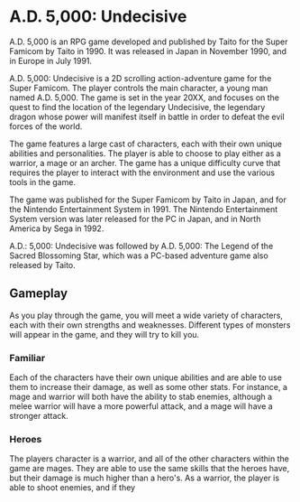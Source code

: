 # A.D. 5,000: Undecisive

A.D. 5,000 is an RPG game developed and published by Taito for the Super Famicom by Taito in 1990. It was released in Japan in November 1990, and in Europe in July 1991.

A.D. 5,000: Undecisive is a 2D scrolling action-adventure game for the Super Famicom. The player controls the main character, a young man named A.D. 5,000. The game is set in the year 20XX, and focuses on the quest to find the location of the legendary Undecisive, the legendary dragon whose power will manifest itself in battle in order to defeat the evil forces of the world.

The game features a large cast of characters, each with their own unique abilities and personalities. The player is able to choose to play either as a warrior, a mage or an archer. The game has a unique difficulty curve that requires the player to interact with the environment and use the various tools in the game.

The game was published for the Super Famicom by Taito in Japan, and for the Nintendo Entertainment System in 1991. The Nintendo Entertainment System version was later released for the PC in Japan, and in North America by Sega in 1992.

A.D.: 5,000: Undecisive was followed by A.D. 5,000: The Legend of the Sacred Blossoming Star, which was a PC-based adventure game also released by Taito.

## Gameplay

As you play through the game, you will meet a wide variety of characters, each with their own strengths and weaknesses. Different types of monsters will appear in the game, and they will try to kill you.

### Familiar

Each of the characters have their own unique abilities and are able to use them to increase their damage, as well as some other stats. For instance, a mage and warrior will both have the ability to stab enemies, although a melee warrior will have a more powerful attack, and a mage will have a stronger attack.

### Heroes

The players character is a warrior, and all of the other characters within the game are mages. They are able to use the same skills that the heroes have, but their damage is much higher than a hero's. As a warrior, the player is able to shoot enemies, and if they